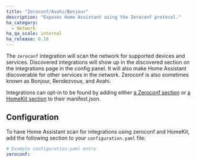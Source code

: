 ```yaml
---
title: "Zeroconf/Avahi/Bonjour"
description: "Exposes Home Assistant using the Zeroconf protocol."
ha_category:
  - Network
ha_qa_scale: internal
ha_release: 0.18
---
```


The `zeroconf` integration will scan the network for supported devices and services. Discovered integrations will show up in the discovered section on the integrations page in the config panel. It will also make Home Assistant discoverable for other services in the network. Zeroconf is also sometimes known as Bonjour, Rendezvous, and Avahi.

Integrations can opt-in to be found by adding either [a Zeroconf section](https://developers.home-assistant.io/docs/en/next/creating_integration_manifest.html#zeroconf) or [a HomeKit section](https://developers.home-assistant.io/docs/en/next/creating_integration_manifest.html#homekit) to their manifest.json.

## Configuration

To have Home Assistant scan for integrations using zeroconf and HomeKit, add the following section to your `configuration.yaml` file:

```yaml
# Example configuration.yaml entry
zeroconf:
```
